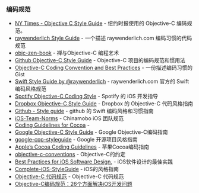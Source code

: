 ### 编码规范

*   [NY Times - Objective C Style Guide](https://github.com/NYTimes/objective-c-style-guide) - 纽约时报使用的 Objective-C 编码规范。
*   [raywenderlich Style Guide](https://github.com/raywenderlich/objective-c-style-guide) - 一个描述 raywenderlich.com 编码习惯的代码规范
*   [objc-zen-book](https://github.com/oa414/objc-zen-book-cn) - 禅与Objective-C 编程艺术
*   [Github Objective-C Style Guide](https://github.com/github/objective-c-style-guide) - Objective-C 项目的编码规范和惯用法
*   [Objective-C Coding Convention and Best Practices](https://gist.github.com/soffes/812796) - 一份描述编码习惯的 Gist
*   [Swift Style Guide by @raywenderlich](https://github.com/raywenderlich/swift-style-guide) - raywenderlich.com 官方的 Swift 编码风格规范
*   [Spotify Objective-C Coding Style](https://github.com/spotify/ios-style) - Spotify 的 iOS 开发指导
*   [Dropbox Objective-C Style Guide](https://dl.dropboxusercontent.com/s/5utnlwhr18ax05c/style-guide.html?dl=0) -  Dropbox 的 Objective-C 代码风格指南
*   [Github - Style guide](https://github.com/github/swift-style-guide) - github 的 Swift 编码风格和习惯指南 
*   [iOS-Team-Norms](https://github.com/Chinamobo/iOS-Team-Norms) - Chinamobo iOS 团队规范
*   [Coding Guidelines for Cocoa](http://developer.apple.com/library/ios/#documentation/Cocoa/Conceptual/CodingGuidelines/CodingGuidelines.html) - 
*   [Google Objective-C Style Guide](https://google.github.io/styleguide/objcguide.xml) - Google Objective-C编码指南
*   [google-cpp-styleguide](http://zh-google-styleguide.readthedocs.org/en/latest/google-cpp-styleguide/) - Google 开源项目风格指南
*   [Apple’s Cocoa Coding Guidelines](http://developer.apple.com/documentation/Cocoa/Conceptual/CodingGuidelines/index.html) - 苹果Cocoa编码指南
*   [objective-c-conventions](https://github.com/github/objective-c-conventions) - Objective-C的约定
*   [Best Practices for iOS Software Design.](https://github.com/jverkoey/iOS-Best-Practices) - iOS软件设计的最佳实践
*   [Complete-iOS-StyleGuide](https://github.com/troyharris/Complete-iOS-StyleGuide) -  iOS的风格指南
*   [Objective-C 代码规范](https://www.zybuluo.com/FoxBabe/note/84957) - Objective-C 代码规范
*   [Objective-C编码规范：26个方面解决iOS开发问题](http://www.csdn.net/article/2015-06-01/2824818-objective-c-style-guide/1)